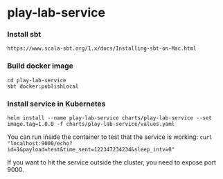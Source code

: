 # play-lab-service

### Install sbt
`https://www.scala-sbt.org/1.x/docs/Installing-sbt-on-Mac.html`

### Build docker image
```
cd play-lab-service
sbt docker:publishLocal
```

### Install service in Kubernetes
`helm install --name play-lab-service charts/play-lab-service --set image.tag=1.0.0 -f charts/play-lab-service/values.yaml`

You can run inside the container to test that the service is working:
`curl "localhost:9000/echo?id=1&payload=test&time_sent=122347234234&sleep_intv=0"`

If you want to hit the service outside the cluster, you need to expose port 9000.
